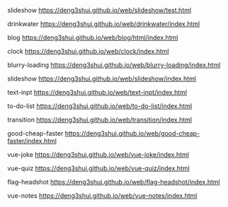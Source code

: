 slideshow
https://deng3shui.github.io/web/slideshow/test.html


drinkwater
https://deng3shui.github.io/web/drinkwater/index.html


blog
https://deng3shui.github.io/web/blog/html/index.html

clock
https://deng3shui.github.io/web/clock/index.html

blurry-loading
https://deng3shui.github.io/web/blurry-loading/index.html

slideshow
https://deng3shui.github.io/web/slideshow/index.html

text-inpt
https://deng3shui.github.io/web/text-inpt/index.html

to-do-list
https://deng3shui.github.io/web/to-do-list/index.html

transition
https://deng3shui.github.io/web/transition/index.html

good-cheap-faster
https://deng3shui.github.io/web/good-cheap-faster/index.html

vue-joke
https://deng3shui.github.io/web/vue-joke/index.html

vue-quiz
https://deng3shui.github.io/web/vue-quiz/index.html


flag-headshot
https://deng3shui.github.io/web/flag-headshot/index.html


vue-notes
https://deng3shui.github.io/web/vue-notes/index.html

